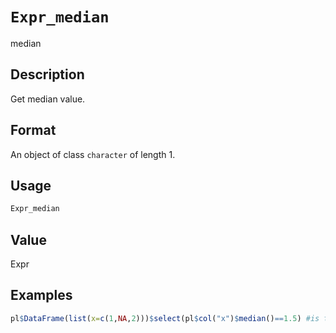 # `Expr_median`

median


## Description

Get median value.


## Format

An object of class `character` of length 1.


## Usage

```r
Expr_median
```


## Value

Expr


## Examples

```r
pl$DataFrame(list(x=c(1,NA,2)))$select(pl$col("x")$median()==1.5) #is true
```


